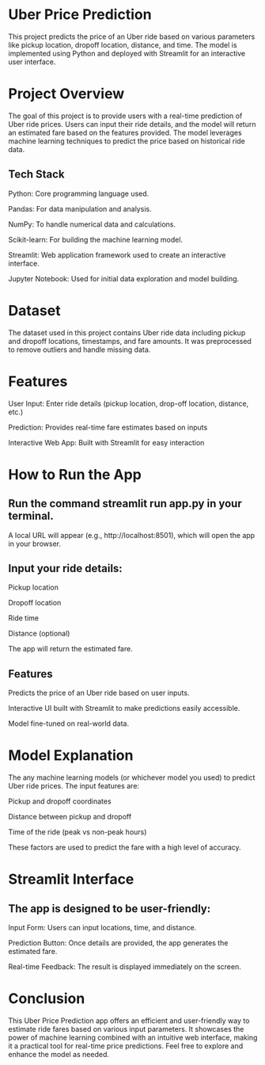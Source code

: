 **Uber Price Prediction**
=================================
This project predicts the price of an Uber ride based on various parameters like pickup location, dropoff location, distance, and time. 
The model is implemented using Python and deployed with Streamlit for an interactive user interface.

**Project Overview**
==========================
The goal of this project is to provide users with a real-time prediction of Uber ride prices. Users can input their ride details, and the model will return an estimated fare based on the features provided. 
The model leverages machine learning techniques to predict the price based on historical ride data.

Tech Stack
--------------------
Python: Core programming language used.

Pandas: For data manipulation and analysis.

NumPy: To handle numerical data and calculations.

Scikit-learn: For building the machine learning model.

Streamlit: Web application framework used to create an interactive interface.

Jupyter Notebook: Used for initial data exploration and model building.


**Dataset**
======================
The dataset used in this project contains Uber ride data including pickup and dropoff locations, timestamps, and fare amounts. 
It was preprocessed to remove outliers and handle missing data.

**Features**
=======================
User Input: Enter ride details (pickup location, drop-off location, distance, etc.)

Prediction: Provides real-time fare estimates based on inputs

Interactive Web App: Built with Streamlit for easy interaction

**How to Run the App**
=============================
Run the command streamlit run app.py in your terminal.
--------------------------------------------------------------
A local URL will appear (e.g., http://localhost:8501), which will open the app in your browser.

Input your ride details:
-----------------------------
Pickup location

Dropoff location

Ride time

Distance (optional)

The app will return the estimated fare.

Features
---------------
Predicts the price of an Uber ride based on user inputs.

Interactive UI built with Streamlit to make predictions easily accessible.

Model fine-tuned on real-world data.

**Model Explanation**
================================
The any machine learning models (or whichever model you used) to predict Uber ride prices. The input features are:

Pickup and dropoff coordinates

Distance between pickup and dropoff

Time of the ride (peak vs non-peak hours)

These factors are used to predict the fare with a high level of accuracy.

**Streamlit Interface**
==============================
The app is designed to be user-friendly:
---------------------------------------------
Input Form: Users can input locations, time, and distance.

Prediction Button: Once details are provided, the app generates the estimated fare.

Real-time Feedback: The result is displayed immediately on the screen.

**Conclusion**
=========================
This Uber Price Prediction app offers an efficient and user-friendly way to estimate ride fares based on various input parameters. 
It showcases the power of machine learning combined with an intuitive web interface, making it a practical tool for real-time price predictions. 
Feel free to explore and enhance the model as needed.


